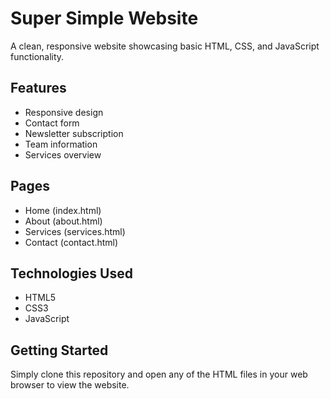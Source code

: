 # Super Simple Website

A clean, responsive website showcasing basic HTML, CSS, and JavaScript functionality.

## Features

- Responsive design
- Contact form
- Newsletter subscription
- Team information
- Services overview

## Pages

- Home (index.html)
- About (about.html)
- Services (services.html)
- Contact (contact.html)

## Technologies Used

- HTML5
- CSS3
- JavaScript

## Getting Started

Simply clone this repository and open any of the HTML files in your web browser to view the website.